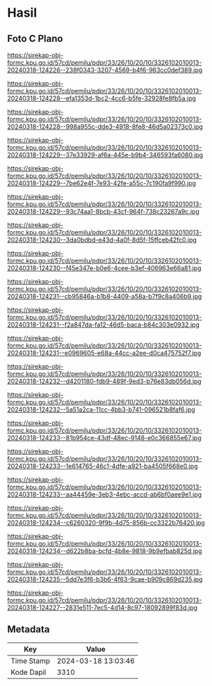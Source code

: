 # Hasil

## Foto C Plano

https://sirekap-obj-formc.kpu.go.id/57cd/pemilu/pdpr/33/26/10/20/10/3326102010013-20240318-124226--238f0343-3207-4569-b4f6-963cc0def389.jpg

https://sirekap-obj-formc.kpu.go.id/57cd/pemilu/pdpr/33/26/10/20/10/3326102010013-20240318-124228--efa1353d-1bc2-4cc6-b5fe-32928fe8fb5a.jpg

https://sirekap-obj-formc.kpu.go.id/57cd/pemilu/pdpr/33/26/10/20/10/3326102010013-20240318-124228--998a955c-dde3-4918-8fe8-46d5a02373c0.jpg

https://sirekap-obj-formc.kpu.go.id/57cd/pemilu/pdpr/33/26/10/20/10/3326102010013-20240318-124229--37e33929-af6a-445e-b9b4-346593fa6080.jpg

https://sirekap-obj-formc.kpu.go.id/57cd/pemilu/pdpr/33/26/10/20/10/3326102010013-20240318-124229--7be62e4f-7e93-42fe-a55c-7c190fa9f990.jpg

https://sirekap-obj-formc.kpu.go.id/57cd/pemilu/pdpr/33/26/10/20/10/3326102010013-20240318-124229--93c74aa1-8bcb-43cf-964f-738c23267a9c.jpg

https://sirekap-obj-formc.kpu.go.id/57cd/pemilu/pdpr/33/26/10/20/10/3326102010013-20240318-124230--3da0bdbd-e43d-4a0f-8d5f-15ffceb42fc0.jpg

https://sirekap-obj-formc.kpu.go.id/57cd/pemilu/pdpr/33/26/10/20/10/3326102010013-20240318-124230--f45e347e-b0e6-4cee-b3ef-406963e66a81.jpg

https://sirekap-obj-formc.kpu.go.id/57cd/pemilu/pdpr/33/26/10/20/10/3326102010013-20240318-124231--cb95846a-b1b8-4409-a58a-b7f9c8a406b9.jpg

https://sirekap-obj-formc.kpu.go.id/57cd/pemilu/pdpr/33/26/10/20/10/3326102010013-20240318-124231--f2a847da-fa12-46d5-baca-b84c303e0932.jpg

https://sirekap-obj-formc.kpu.go.id/57cd/pemilu/pdpr/33/26/10/20/10/3326102010013-20240318-124231--e0969605-e68a-44cc-a2ee-d0ca475752f7.jpg

https://sirekap-obj-formc.kpu.go.id/57cd/pemilu/pdpr/33/26/10/20/10/3326102010013-20240318-124232--d4201180-fdb9-489f-9ed3-b76e83db056d.jpg

https://sirekap-obj-formc.kpu.go.id/57cd/pemilu/pdpr/33/26/10/20/10/3326102010013-20240318-124232--5a51a2ca-11cc-4bb3-b741-096521b8faf6.jpg

https://sirekap-obj-formc.kpu.go.id/57cd/pemilu/pdpr/33/26/10/20/10/3326102010013-20240318-124233--81b954ce-43df-48ec-9148-e0c366855e67.jpg

https://sirekap-obj-formc.kpu.go.id/57cd/pemilu/pdpr/33/26/10/20/10/3326102010013-20240318-124233--1e614765-46c1-4dfe-a921-ba4505f668e0.jpg

https://sirekap-obj-formc.kpu.go.id/57cd/pemilu/pdpr/33/26/10/20/10/3326102010013-20240318-124233--aa44459e-3eb3-4ebc-accd-ab6bf0aee9e1.jpg

https://sirekap-obj-formc.kpu.go.id/57cd/pemilu/pdpr/33/26/10/20/10/3326102010013-20240318-124234--c6260320-9f9b-4d75-856b-cc3322b76420.jpg

https://sirekap-obj-formc.kpu.go.id/57cd/pemilu/pdpr/33/26/10/20/10/3326102010013-20240318-124234--d622b8ba-bcfd-4b8e-9818-9b9efbab825d.jpg

https://sirekap-obj-formc.kpu.go.id/57cd/pemilu/pdpr/33/26/10/20/10/3326102010013-20240318-124235--5dd7e3f6-b3b6-4f63-9cae-b909c869d235.jpg

https://sirekap-obj-formc.kpu.go.id/57cd/pemilu/pdpr/33/26/10/20/10/3326102010013-20240318-124227--2831e511-7ec5-4d14-8c97-18092899f83d.jpg


## Metadata

| Key        | Value               |
| ---------- | ------------------- |
| Time Stamp | 2024-03-18 13:03:46 |
| Kode Dapil | 3310                |



